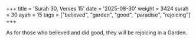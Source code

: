 +++
title = 'Surah 30, Verses 15'
date = '2025-08-30'
weight = 3424
surah = 30
ayah = 15
tags = ["believed", "garden", "good", "paradise", "rejoicing"]
+++

As for those who believed and did good, they will be rejoicing in a Garden.